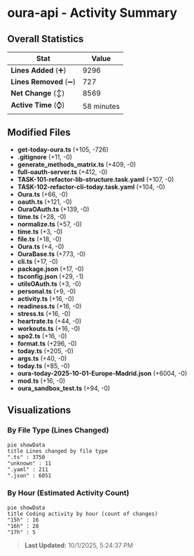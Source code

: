 # oura-api - Activity Summary 

## Overall Statistics

| Stat                   | Value                                                             |
| ---------------------- | ----------------------------------------------------------------- |
| **Lines Added** (➕)   | 9296                                          |
| **Lines Removed** (➖) | 727                                        |
| **Net Change** (↕)    | 8569                |
| **Active Time** (⌚)   | 58 minutes |


## Modified Files
- **get-today-oura.ts** (+105, -726)
- **.gitignore** (+11, -0)
- **generate_methods_matrix.ts** (+409, -0)
- **full-oauth-server.ts** (+412, -0)
- **TASK-101-refactor-lib-structure.task.yaml** (+107, -0)
- **TASK-102-refactor-cli-today.task.yaml** (+104, -0)
- **Oura.ts** (+66, -0)
- **oauth.ts** (+121, -0)
- **OuraOAuth.ts** (+139, -0)
- **time.ts** (+28, -0)
- **normalize.ts** (+57, -0)
- **time.ts** (+3, -0)
- **file.ts** (+18, -0)
- **Oura.ts** (+4, -0)
- **OuraBase.ts** (+773, -0)
- **cli.ts** (+17, -0)
- **package.json** (+17, -0)
- **tsconfig.json** (+29, -1)
- **utilsOAuth.ts** (+3, -0)
- **personal.ts** (+9, -0)
- **activity.ts** (+16, -0)
- **readiness.ts** (+16, -0)
- **stress.ts** (+16, -0)
- **heartrate.ts** (+44, -0)
- **workouts.ts** (+16, -0)
- **spo2.ts** (+16, -0)
- **format.ts** (+296, -0)
- **today.ts** (+205, -0)
- **args.ts** (+40, -0)
- **today.ts** (+85, -0)
- **oura-today-2025-10-01-Europe-Madrid.json** (+6004, -0)
- **mod.ts** (+16, -0)
- **oura_sandbox_test.ts** (+94, -0)

## Visualizations

### By File Type (Lines Changed)

```mermaid
pie showData
title Lines changed by file type
".ts" : 3750
"unknown" : 11
".yaml" : 211
".json" : 6051
```

### By Hour (Estimated Activity Count)

```mermaid
pie showData
title Coding activity by hour (count of changes)
"15h" : 16
"16h" : 28
"17h" : 5
```


> **Last Updated:** 10/1/2025, 5:24:37 PM
